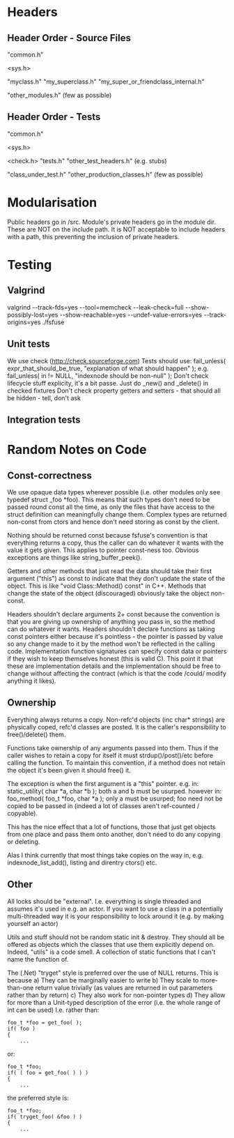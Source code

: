 Headers
=======

Header Order - Source Files
---------------------------
"common.h"

<sys.h>

"myclass.h"
"my_superclass.h"
"my_super_or_friendclass_internal.h"

"other_modules.h" (few as possible)

Header Order - Tests
--------------------
"common.h"

<sys.h>

<check.h>
"tests.h"
"other_test_headers.h" (e.g. stubs)

"class_under_test.h"
"other_production_classes.h" (few as possible)

Modularisation
==============
Public headers go in /src. Module's private headers go in the module dir. These are NOT on the include path. It is NOT acceptable to include headers with a path, this preventing the inclusion of private headers.

Testing
=======

Valgrind
--------
valgrind --track-fds=yes --tool=memcheck --leak-check=full --show-possibly-lost=yes --show-reachable=yes --undef-value-errors=yes --track-origins=yes ./fsfuse

Unit tests
----------
We use check (http://check.sourceforge.com)
Tests should use: fail_unless( expr_that_should_be_true, "explanation of what should happen" );
    e.g. fail_unless( in != NULL, "indexnode should be non-null" );
Don't check lifecycle stuff explicity, it's a bit passe. Just do _new() and _delete() in checked fixtures
Don't check property getters and setters - that should all be hidden - tell, don't ask

Integration tests
-----------------

Random Notes on Code
====================

Const-correctness
-----------------
We use opaque data types wherever possible (i.e. other modules only see typedef struct _foo *foo).
This means that such types don't need to be passed round const all the time, as only the files that have access to the struct definition can meaningfully change them.
Complex types are returned non-const from ctors and hence don't need storing as const by the client.

Nothing should be returned const because fsfuse's convention is that everything returns a copy, thus the caller can do whatever it wants with the value it gets given.
This applies to pointer const-ness too.
Obvious exceptions are things like string_buffer_peek().

Getters and other methods that just read the data should take their first argument ("this") as const to indicate that they don't update the state of the object.
This is like "void Class::Method() const" in C++.
Methods that change the state of the object (discouraged) obviously take the object non-const.

Headers shouldn't declare arguments 2+ const because the convention is that you are giving up ownership of anything you pass in, so the method can do whatever it wants.
Headers shouldn't declare functions as taking const pointers either because it's pointless - the pointer is passed by value so any change made to it by the method won't be reflected in the calling code.
Implementation function signatures can specify const data or pointers if they wish to keep themselves honest (this is valid C). This point it that these are implementation details and the implementation should be free to change without affecting the contract (which is that the code /could/ modify anything it likes).

Ownership
---------
Everything always returns a copy. Non-refc'd objects (inc char* strings) are physically coped, refc'd classes are posted.
It is the caller's responsibility to free()/delete() them.

Functions take ownership of any arguments passed into them.
Thus if the caller wishes to retain a copy for itself it must strdup()/post()/etc before calling the function.
To maintain this convention, if a method does not retain the object it's been given it should free() it.

The exception is when the first argument is a "this" pointer.
e.g. in:
    static_utility( char *a, char *b );
both a and b must be usurped.
however in:
    foo_method( foo_t *foo, char *a );
only a must be usurped; foo need not be copied to be passed in (indeed a lot of classes aren't ref-counted / copyable).

This has the nice effect that a lot of functions, those that just get objects from one place and pass them onto another, don't need to do any copying or deleting.

Alas I think currently that most things take copies on the way in, e.g. indexnode_list_add(), listing and direntry ctors() etc.

Other
-----
All locks should be "external". I.e. everything is single threaded and assumes it's used in e.g. an actor. If you want to use a class in a potentially multi-threaded way it is your responsibility to lock around it (e.g. by making yourself an actor)

Utils and stuff should not be random static init & destroy. They should all be offered as objects which the classes that use them explicitly depend on.
Indeed, "utils" is a code smell. A collection of static functions that I can't name the function of.

The (.Net) "tryget" style is preferred over the use of NULL returns. This is because
a) They can be marginally easier to write
b) They scale to more-than-one return value trivially (as values are returned in out parameters rather than by return)
c) They also work for non-pointer types
d) They allow for more than a Unit-typed description of the error (i.e. the whole range of int can be used)
I.e. rather than:

    foo_t *foo = get_foo( );
    if( foo )
    {
        ...

or:

    foo_t *foo;
    if( ( foo = get_foo( ) ) )
    {
        ...

the preferred style is:

    foo_t *foo;
    if( tryget_foo( &foo ) )
    {
        ...
